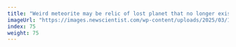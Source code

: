 ```yaml
---
title: "Weird meteorite may be relic of lost planet that no longer exists"
imageUrl: "https://images.newscientist.com/wp-content/uploads/2025/03/17201545/SEI_2442029351.jpg?width=788"
index: 75
weight: 75
---
```

